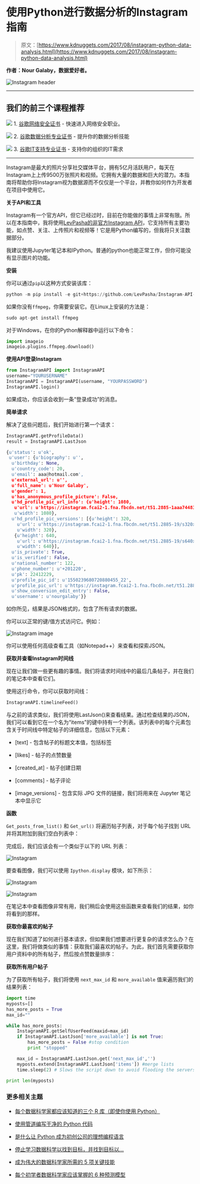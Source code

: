 # 使用Python进行数据分析的Instagram指南

> 原文：[https://www.kdnuggets.com/2017/08/instagram-python-data-analysis.html](https://www.kdnuggets.com/2017/08/instagram-python-data-analysis.html)

**作者：Nour Galaby，数据爱好者。**

![Instagram header](../Images/71fcd40c2f3ae3d1ae9117e7c99aa091.png)

* * *

## 我们的前三个课程推荐

![](../Images/0244c01ba9267c002ef39d4907e0b8fb.png) 1\. [谷歌网络安全证书](https://www.kdnuggets.com/google-cybersecurity) - 快速进入网络安全职业。

![](../Images/e225c49c3c91745821c8c0368bf04711.png) 2\. [谷歌数据分析专业证书](https://www.kdnuggets.com/google-data-analytics) - 提升你的数据分析技能

![](../Images/0244c01ba9267c002ef39d4907e0b8fb.png) 3\. [谷歌IT支持专业证书](https://www.kdnuggets.com/google-itsupport) - 支持你的组织的IT需求

* * *

Instagram是最大的照片分享社交媒体平台，拥有5亿月活跃用户，每天在Instagram上上传9500万张照片和视频。它拥有大量的数据和巨大的潜力。本指南将帮助你将Instagram视为数据源而不仅仅是一个平台，并教你如何作为开发者在项目中使用它。

**关于API和工具**

Instagram有一个官方API，但它已经过时，目前在你能做的事情上非常有限。所以在本指南中，我将使用[LevPasha的非官方Instagram API](https://github.com/LevPasha/Instagram-API-python)，它支持所有主要功能，如点赞、关注、上传照片和视频等！它是用Python编写的，但我将只关注数据部分。

我建议使用Jupyter笔记本和IPython。普通的python也能正常工作，但你可能没有显示图片的功能。

**安装**

你可以通过`pip`以这种方式安装该库：

```py
python -m pip install -e git+https://github.com/LevPasha/Instagram-API-python.git#egg=InstagramAPI
```

如果你没有`ffmpeg`，你需要安装它。在Linux上安装的方法是：

```py
sudo apt-get install ffmpeg
```

对于Windows，在你的Python解释器中运行以下命令：

```py
import imageio
imageio.plugins.ffmpeg.download()
```

**使用API登录Instagram**

```py
from InstagramAPI import InstagramAPI
username="YOURUSERNAME"
InstagramAPI = InstagramAPI(username, "YOURPASSWORD")
InstagramAPI.login()
```

如果成功，你应该会收到一条“登录成功”的消息。

**简单请求**

解决了这些问题后，我们开始进行第一个请求：

```py
InstagramAPI.getProfileData()
result = InstagramAPI.LastJson
```

```py
{u'status': u'ok',
 u'user': {u'biography': u'',
  u'birthday': None,
  u'country_code': 20,
  u'email': aaa@hotmail.com',
  u'external_url': u'',
  u'full_name': u'Nour Galaby',
  u'gender': 1,
  u'has_anonymous_profile_picture': False,
  u'hd_profile_pic_url_info': {u'height': 1080,
   u'url': u'https://instagram.fcai2-1.fna.fbcdn.net/t51.2885-1aaa7448121591_1aa.jpg',
   u'width': 1080},
  u'hd_profile_pic_versions': [{u'height': 320,
    u'url': u'https://instagram.fcai2-1.fna.fbcdn.net/t51.2885-19/s320x320/19aa23237_4337448121591_195310aaa32_a.jpg',
    u'width': 320},
   {u'height': 640,
    u'url': u'https://instagram.fcai2-1.fna.fbcdn.net/t51.2885-19/s640x640/19623237_45581744812153_44_a.jpg',
    u'width': 640}],
  u'is_private': True,
  u'is_verified': False,
  u'national_number': 122,
  u'phone_number': u'+201220',
  u'pk': 22412229,
  u'profile_pic_id': u'1550239680720880455_22',
  u'profile_pic_url': u'https://instagram.fcai2-1.fna.fbcdn.net/t51.2885-19/s150x150/19623237_455817448121591_195310166162_a.jpg',
  u'show_conversion_edit_entry': False,
  u'username': u'nourgalaby'}}
```

如你所见，结果是JSON格式的，包含了所有请求的数据。

你可以以正常的键/值方式访问它。例如：

![Instagram image](../Images/a56de5ee93012382d2e72ac44187abd1.png)

你可以使用任何高级查看工具（如Notepad++）来查看和探索JSON。

**获取并查看Instagram时间线**

现在让我们做一些更有趣的事情。我们将请求时间线中的最后几条帖子，并在我们的笔记本中查看它们。

使用这行命令，你可以获取时间线：

```py
InstagramAPI.timelineFeed()
```

与之前的请求类似，我们将使用LastJson()来查看结果。通过检查结果的JSON，我们可以看到它在一个名为“items”的键中持有一个列表。该列表中的每个元素包含关于时间线中特定帖子的详细信息，包括以下元素：

+   [text] - 包含帖子的标题文本值，包括标签

+   [likes] - 帖子的点赞数量

+   [created_at] - 帖子创建日期

+   [comments] - 帖子评论

+   [image_versions] - 包含实际 JPG 文件的链接，我们将用来在 Jupyter 笔记本中显示它

**函数**

`Get_posts_from_list()` 和 `Get_url()` 将遍历帖子列表，对于每个帖子找到 URL 并将其附加到我们空白列表中：

完成后，我们应该会有一个类似于以下的 URL 列表：

![Instagram](../Images/eeab5c9613f4809b1074f9151a3b1faa.png)

要查看图像，我们可以使用 `Ipython.display` 模块，如下所示：

![Instagram](../Images/6532b4b589e865b1ab6b4d48877c57fe.png)

![Instagram](../Images/e385c67dee5360a722e15aa86b889761.png)

在笔记本中查看图像非常有用，我们稍后会使用这些函数来查看我们的结果，如你将看到的那样。

**获取你最喜欢的帖子**

现在我们知道了如何进行基本请求，但如果我们想要进行更复杂的请求怎么办？在这里，我们将做类似的事情：获取我们最喜欢的帖子。为此，我们首先需要获取你用户资料中的所有帖子，然后按点赞数量排序：

**获取所有用户帖子**

为了获取所有帖子，我们将使用 `next_max_id` 和 `more_available` 值来遍历我们的结果列表：

```py
import time
myposts=[]
has_more_posts = True
max_id=""

while has_more_posts:
    InstagramAPI.getSelfUserFeed(maxid=max_id)
    if InstagramAPI.LastJson['more_available'] is not True:
        has_more_posts = False #stop condition
        print "stopped"

    max_id = InstagramAPI.LastJson.get('next_max_id','')
    myposts.extend(InstagramAPI.LastJson['items']) #merge lists
    time.sleep(2) # Slows the script down to avoid flooding the servers 

print len(myposts)
```

### 更多相关主题

+   [每个数据科学家都应该知道的三个 R 库（即使你使用 Python）](https://www.kdnuggets.com/2021/12/three-r-libraries-every-data-scientist-know-even-python.html)

+   [使用管道编写干净的 Python 代码](https://www.kdnuggets.com/2021/12/write-clean-python-code-pipes.html)

+   [是什么让 Python 成为初创公司的理想编程语言](https://www.kdnuggets.com/2021/12/makes-python-ideal-programming-language-startups.html)

+   [停止学习数据科学以找到目标，并找到目标以…](https://www.kdnuggets.com/2021/12/stop-learning-data-science-find-purpose.html)

+   [成为伟大的数据科学家所需的 5 项关键技能](https://www.kdnuggets.com/2021/12/5-key-skills-needed-become-great-data-scientist.html)

+   [每个初学者数据科学家应该掌握的 6 种预测模型](https://www.kdnuggets.com/2021/12/6-predictive-models-every-beginner-data-scientist-master.html)
